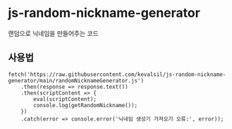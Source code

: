 # js-random-nickname-generator
랜덤으로 닉네임을 만들어주는 코드

## 사용법
```
fetch('https://raw.githubusercontent.com/kevalsil/js-random-nickname-generator/main/randomNicknameGenerator.js')
    .then(response => response.text())
    .then(scriptContent => {
        eval(scriptContent);
        console.log(getRandomNickname());
    })
    .catch(error => console.error('닉네임 생성기 가져오기 오류:', error));
```
